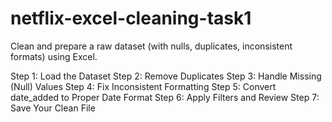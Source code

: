 # netflix-excel-cleaning-task1
Clean and prepare a raw dataset (with nulls, duplicates, inconsistent formats) using Excel.

 Step 1: Load the Dataset
 Step 2: Remove Duplicates
 Step 3: Handle Missing (Null) Values
 Step 4: Fix Inconsistent Formatting
 Step 5: Convert date_added to Proper Date Format
 Step 6: Apply Filters and Review
 Step 7: Save Your Clean File


